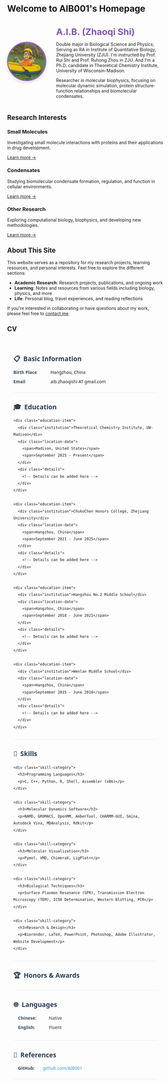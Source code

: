 # Welcome to AIB001's Homepage

<div style="display: flex; align-items: center; margin: 2rem 0 3rem;">
  <img src="/img/profile.png" alt="Profile" style="width: 120px; height: 120px; border-radius: 50%; margin-right: 2rem; border: 3px solid #7e57c2; box-shadow: 0 4px 12px rgba(0, 0, 0, 0.15); object-fit: cover; flex-shrink: 0;">
  <div style="padding-top: 0.5rem;">
    <h2 style="margin-top: 0; margin-bottom: 0.8rem; color: #7e57c2; border-bottom: none; font-size: 1.8rem;">A.I.B. (Zhaoqi Shi)</h2>
    <p style="margin-bottom: 0.7rem;">Double major in Biological Science and Physics; Serving as RA in Institute of Quantitative Biology, Zhejiang University (ZJU). I'm instructed by Prof. Rui Shi and Prof. Ruhong Zhou in ZJU. And I'm a Ph.D. candidate in Theoretical Chemistry Institute, University of Wisconsin-Madison.</p>
    <p style="margin-bottom: 0;">Researcher in molecular biophysics, focusing on molecular dynamic simulation, protein structure-function relationships and biomolecular condensates.</p>
  </div>
</div>


## Research Interests

<div class="feature-section">
  <div class="feature-card">
    <h3 class="feature-title">Small Molecules</h3>
    <p>Investigating small molecule interactions with proteins and their applications in drug development.</p>
    <a href="/research/small-molecules/LigTraj_Software_Database/">Learn more →</a>
  </div>

  <div class="feature-card">
    <h3 class="feature-title">Condensates</h3>
    <p>Studying biomolecular condensate formation, regulation, and function in cellular environments.</p>
    <a href="/research/condensates/FUS_PLD_Droplet/">Learn more →</a>
  </div>


  <div class="feature-card">
    <h3 class="feature-title">Other Research</h3>
    <p>Exploring computational biology, biophysics, and developing new methodologies.</p>
    <a href="/research/others/collaborative/">Learn more →</a>
  </div>
</div>

## About This Site

This website serves as a repository for my research projects, learning resources, and personal interests. Feel free to explore the different sections:

- **Academic Research**: Research projects, publications, and ongoing work
- **Learning**: Notes and resources from various fields including biology, physics, and more
- **Life**: Personal blog, travel experiences, and reading reflections

If you're interested in collaborating or have questions about my work, please feel free to [contact me](mailto:example@email.com).

<!-- CV in HTML that can be embedded in markdown -->

<style>
  .cv-container {
    font-family: 'Segoe UI', Tahoma, Geneva, Verdana, sans-serif;
    max-width: 800px;
    margin: 0 auto;
    padding: 20px;
    line-height: 1.6;
  }
  .section {
    margin-bottom: 25px;
    border-bottom: 1px solid #eaeaea;
    padding-bottom: 15px;
  }

  .section-title {
    color: #2c3e50;
    font-size: 1.5em;
    margin-bottom: 15px;
    display: flex;
    align-items: center;
  }

  .section-title-icon {
    margin-right: 10px;
  }

  .info-row {
    display: flex;
    margin-bottom: 8px;
  }

  .info-label {
    flex: 0 0 120px;
    font-weight: bold;
    color: #34495e;
  }

  .info-value {
    flex: 1;
  }

  .education-item {
    margin-bottom: 20px;
  }

  .institution {
    font-weight: bold;
    font-size: 1.1em;
    color: #2c3e50;
  }

  .location-date {
    display: flex;
    justify-content: space-between;
    font-style: italic;
    color: #7f8c8d;
    margin: 5px 0;
  }

  .details {
    margin-top: 10px;
    padding-left: 15px;
  }

  .detail-item {
    margin-bottom: 5px;
  }

  .placeholder {
    color: #95a5a6;
    font-style: italic;
  }
</style>

## CV

<!-- CV in HTML that can be embedded in markdown -->

<style>
  .cv-container {
    font-family: 'Segoe UI', Tahoma, Geneva, Verdana, sans-serif;
    max-width: 800px;
    margin: 0 auto;
    padding: 20px;
    line-height: 1.6;
  }

  .section {
    margin-bottom: 25px;
    border-bottom: 1px solid #eaeaea;
    padding-bottom: 15px;
  }

  .section-title {
    color: #2c3e50;
    font-size: 1.5em;
    margin-bottom: 15px;
    display: flex;
    align-items: center;
  }

  .section-title-icon {
    margin-right: 10px;
  }

  .info-row {
    display: flex;
    margin-bottom: 8px;
  }

  .skill-category {
    margin-bottom: 15px;
  }

  .skill-category h3 {
    color: #34495e;
    font-size: 1.1em;
    margin-bottom: 5px;
    font-weight: 600;
  }

  .skill-category p {
    margin: 0;
    padding-left: 15px;
    color: #333;
  }

  .info-label {
    flex: 0 0 120px;
    font-weight: bold;
    color: #34495e;
  }

  .info-value {
    flex: 1;
  }

  .education-item {
    margin-bottom: 20px;
  }

  .institution {
    font-weight: bold;
    font-size: 1.1em;
    color: #2c3e50;
  }

  .location-date {
    display: flex;
    justify-content: space-between;
    font-style: italic;
    color: #7f8c8d;
    margin: 5px 0;
  }

  .details {
    margin-top: 10px;
    padding-left: 15px;
  }

  .detail-item {
    margin-bottom: 5px;
  }

  .placeholder {
    color: #95a5a6;
    font-style: italic;
  }
</style>

<div class="cv-container">
  <div class="section">
    <h2 class="section-title"><span class="section-title-icon">📋</span>Basic Information</h2>
    <div class="info-row">
      <div class="info-label">Birth Place</div>
      <div class="info-value">Hangzhou, China</div>
    </div>
    <div class="info-row">
      <div class="info-label">Email</div>
      <div class="info-value">aib.zhaoqishi AT gmail.com</div>
    </div>
  </div>

  <div class="section">
    <h2 class="section-title"><span class="section-title-icon">🎓</span>Education</h2>

    <div class="education-item">
      <div class="institution">Theoretical Chemistry Institute, UW-Madison</div>
      <div class="location-date">
        <span>Madison, United States</span>
        <span>September 2025 - Present</span>
      </div>
      <div class="details">
        <!-- Details can be added here -->
      </div>
    </div>
    
    <div class="education-item">
      <div class="institution">ChukoChen Honors College, Zhejiang University</div>
      <div class="location-date">
        <span>Hangzhou, China</span>
        <span>September 2021 - June 2025</span>
      </div>
      <div class="details">
        <!-- Details can be added here -->
      </div>
    </div>
    
    <div class="education-item">
      <div class="institution">Hangzhou No.2 Middle School</div>
      <div class="location-date">
        <span>Hangzhou, China</span>
        <span>September 2018 - June 2021</span>
      </div>
      <div class="details">
        <!-- Details can be added here -->
      </div>
    </div>
    
    <div class="education-item">
      <div class="institution">Wenlan Middle School</div>
      <div class="location-date">
        <span>Hangzhou, China</span>
        <span>September 2015 - June 2018</span>
      </div>
      <div class="details">
        <!-- Details can be added here -->
      </div>
    </div>
  </div>


  <div class="section">
    <h2 class="section-title"><span class="section-title-icon">🧰</span>Skills</h2>

    <div class="skill-category">
      <h3>Programming Languages</h3>
      <p>C, C++, Python, R, Shell, Assembler (x86)</p>
    </div>
    
    <div class="skill-category">
      <h3>Molecular Dynamics Software</h3>
      <p>NAMD, GROMACS, OpenMM, AmberTool, CHARMM-GUI, Smina, Autodock Vina, MDAnalysis, Rdkit</p>
    </div>
    
    <div class="skill-category">
      <h3>Molecular Visualization</h3>
      <p>Pymol, VMD, ChimeraX, LigPlot+</p>
    </div>
    
    <div class="skill-category">
      <h3>Biological Techniques</h3>
      <p>Surface Plasmon Resonance (SPR), Transmission Electron Microscopy (TEM), IC50 Determination, Western Blotting, PCR</p>
    </div>
    
    <div class="skill-category">
      <h3>Research & Design</h3>
      <p>Biorender, LaTeX, PowerPoint, Photoshop, Adobe Illustrator, Website Development</p>
    </div>
  </div>

  <div class="section">
    <h2 class="section-title"><span class="section-title-icon">🏆</span>Honors & Awards</h2>
    <p class="placeholder"><!-- You can add your awards here --></p>
  </div>
<div class="section">
  <h2 class="section-title"><span class="section-title-icon">🌐</span>Languages</h2>
  <div class="skill-category">
    <div class="language-item">
      <span class="language-name">Chinese:</span>
      <span class="language-level">Native</span>
    </div>
    <div class="language-item">
      <span class="language-name">English:</span>
      <span class="language-level">Fluent</span>
    </div>
  </div>
</div>

<style>
  .language-item {
    display: flex;
    margin-bottom: 8px;
    padding-left: 15px;
  }

  .language-name {
    flex: 0 0 100px;
    font-weight: 600;
    color: #34495e;
  }

  .language-level {
    flex: 1;
    color: #333;
  }
</style>

<div class="section">
  <h2 class="section-title"><span class="section-title-icon">🔗</span>References</h2>
  <div class="references-container">
    <div class="reference-item">
      <span class="reference-type">GitHub:</span>
      <a href="https://github.com/AIB001" target="_blank" class="reference-link">github.com/AIB001</a>
    </div>
    <!-- Additional references can be added here in the same format -->
  </div>
</div>


<style>
  .references-container {
    padding-left: 15px;
  }

  .reference-item {
    display: flex;
    align-items: center;
    margin-bottom: 8px;
  }

  .reference-type {
    flex: 0 0 80px;
    font-weight: 600;
    color: #34495e;
  }

  .reference-link {
    color: #3498db;
    text-decoration: none;
    transition: color 0.2s ease;
  }

  .reference-link:hover {
    color: #2980b9;
    text-decoration: underline;
  }
</style>

</div>
